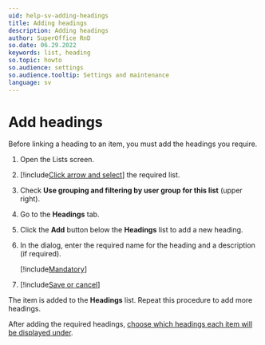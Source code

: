 ```yaml
---
uid: help-sv-adding-headings
title: Adding headings
description: Adding headings
author: SuperOffice RnD
so.date: 06.29.2022
keywords: list, heading
so.topic: howto
so.audience: settings
so.audience.tooltip: Settings and maintenance
language: sv
---
```


# Add headings

Before linking a heading to an item, you must add the headings you require.

1. Open the Lists screen.

2. [!include[Click arrow and select](../includes/expand-list.md)] the required list.

3. Check **Use grouping and filtering by user group for this list** (upper right).

4. Go to the **Headings** tab.

5. Click the **Add** button below the **Headings** list to add a new heading.

6. In the dialog, enter the required name for the heading and a description (if required).

    [!include[Mandatory](../includes/note-mandatory-field.md)]

7. [!include[Save or cancel](../includes/save-or-cancel.md)]

The item is added to the **Headings** list. Repeat this procedure to add more headings.

After adding the required headings, [choose which headings each item will be displayed under][1].

<!-- Referenced links -->
[1]: grouping-items-under-headings.md

<!-- Referenced images -->


